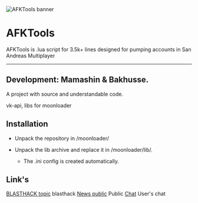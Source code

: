 <image src="/AFKTools banner.png" alt="AFKTools banner">
  
# AFKTools
AFKTools is .lua script for 3.5k+ lines designed for pumping accounts in San Andreas Multiplayer

---
## Development: Mamashin & Bakhusse. 

A project with source and understandable code. 

vk-api, libs for moonloader
  
## Installation

 - Unpack the repository in /moonloader/

  - Unpack the lib archive and replace it in /moonloader/lib/.

    - The .ini config is created automatically.

  
## Link's
[BLASTHACK topic](https://www.blast.hk/threads/139278/) blasthack 
[News public](https://vk.com/notify.arizona) Public
[Chat](https://vk.me/join/OznKTxWIyyzo20jNxgdqqNkop85ZPJE1Xa0=) User's chat
  
  
